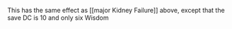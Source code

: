 This has the same effect as [[major Kidney Failure]] above, except that the save DC is 10
and only six Wisdom